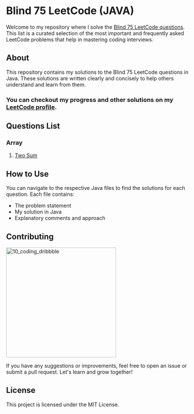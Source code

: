 # Blind 75 LeetCode (JAVA)
Welcome to my repository where I solve the [Blind 75 LeetCode questions](https://leetcode.com/discuss/general-discussion/460599/blind-75-leetcode-questions). This list is a curated selection of the most important and frequently asked LeetCode problems that help in mastering coding interviews.

## About

This repository contains my solutions to the Blind 75 LeetCode questions in Java. These solutions are written clearly and concisely to help others understand and learn from them.

### You can checkout my progress and other solutions on my [LeetCode profile](https://leetcode.com/harshgitdeep).

## Questions List
### Array

1. [Two Sum](./1.%20Two%20Sum.md)

<!--### Array

- [Two Sum](./Two%20Sum.java)
- [Best Time to Buy and Sell Stock](./Best%20Time%20to%20Buy%20and%20Sell%20Stock.java)
- [Contains Duplicate](./Contains%20Duplicate.java)
- [Product of Array Except Self](./Product%20of%20Array%20Except%20Self.java)
- [Maximum Subarray](./Maximum%20Subarray.java)
- [Maximum Product Subarray](./Maximum%20Product%20Subarray.java)
- [Find Minimum in Rotated Sorted Array](./Find%20Minimum%20in%20Rotated%20Sorted%20Array.java)
- [Search in Rotated Sorted Array](./Search%20in%20Rotated%20Sorted%20Array.java)
- [3 Sum](./3%20Sum.java)
- [Container With Most Water](./Container%20With%20Most%20Water.java)

 ### Binary

- [Sum of Two Integers](./Sum%20of%20Two%20Integers.java)
- [Number of 1 Bits](./Number%20of%201%20Bits.java)
- [Counting Bits](./Counting%20Bits.java)
- [Missing Number](./Missing%20Number.java)
- [Reverse Bits](./Reverse%20Bits.java)

### Dynamic Programming

- [Climbing Stairs](./Climbing%20Stairs.java)
- [Coin Change](./Coin%20Change.java)
- [Longest Increasing Subsequence](./Longest%20Increasing%20Subsequence.java)
- [Longest Common Subsequence](./Longest%20Common%20Subsequence.java)
- [Word Break Problem](./Word%20Break%20Problem.java)
- [Combination Sum](./Combination%20Sum.java)
- [House Robber](./House%20Robber.java)
- [House Robber II](./House%20Robber%20II.java)
- [Decode Ways](./Decode%20Ways.java)
- [Unique Paths](./Unique%20Paths.java)
- [Jump Game](./Jump%20Game.java)

### Graph

- [Clone Graph](./Clone%20Graph.java)
- [Course Schedule](./Course%20Schedule.java)
- [Pacific Atlantic Water Flow](./Pacific%20Atlantic%20Water%20Flow.java)
- [Number of Islands](./Number%20of%20Islands.java)
- [Longest Consecutive Sequence](./Longest%20Consecutive%20Sequence.java)
- [Alien Dictionary](./Alien%20Dictionary.java)
- [Graph Valid Tree](./Graph%20Valid%20Tree.java)
- [Number of Connected Components in an Undirected Graph](./Number%20of%20Connected%20Components%20in%20an%20Undirected%20Graph.java)

### Interval

- [Insert Interval](./Insert%20Interval.java)
- [Merge Intervals](./Merge%20Intervals.java)
- [Non-overlapping Intervals](./Non-overlapping%20Intervals.java)
- [Meeting Rooms](./Meeting%20Rooms.java)
- [Meeting Rooms II](./Meeting%20Rooms%20II.java)

### Linked List

- [Reverse a Linked List](./Reverse%20a%20Linked%20List.java)
- [Detect Cycle in a Linked List](./Detect%20Cycle%20in%20a%20Linked%20List.java)
- [Merge Two Sorted Lists](./Merge%20Two%20Sorted%20Lists.java)
- [Merge K Sorted Lists](./Merge%20K%20Sorted%20Lists.java)
- [Remove Nth Node From End Of List](./Remove%20Nth%20Node%20From%20End%20Of%20List.java)
- [Reorder List](./Reorder%20List.java)

### Matrix

- [Set Matrix Zeroes](./Set%20Matrix%20Zeroes.java)
- [Spiral Matrix](./Spiral%20Matrix.java)
- [Rotate Image](./Rotate%20Image.java)
- [Word Search](./Word%20Search.java)

### String

- [Longest Substring Without Repeating Characters](./Longest%20Substring%20Without%20Repeating%20Characters.java)
- [Longest Repeating Character Replacement](./Longest%20Repeating%20Character%20Replacement.java)
- [Minimum Window Substring](./Minimum%20Window%20Substring.java)
- [Valid Anagram](./Valid%20Anagram.java)
- [Group Anagrams](./Group%20Anagrams.java)
- [Valid Parentheses](./Valid%20Parentheses.java)
- [Valid Palindrome](./Valid%20Palindrome.java)
- [Longest Palindromic Substring](./Longest%20Palindromic%20Substring.java)
- [Palindromic Substrings](./Palindromic%20Substrings.java)
- [Encode and Decode Strings](./Encode%20and%20Decode%20Strings.java)

### Tree

- [Maximum Depth of Binary Tree](./Maximum%20Depth%20of%20Binary%20Tree.java)
- [Same Tree](./Same%20Tree.java)
- [Invert/Flip Binary Tree](./Invert-Flip%20Binary%20Tree.java)
- [Binary Tree Maximum Path Sum](./Binary%20Tree%20Maximum%20Path%20Sum.java)
- [Binary Tree Level Order Traversal](./Binary%20Tree%20Level%20Order%20Traversal.java)
- [Serialize and Deserialize Binary Tree](./Serialize%20and%20Deserialize%20Binary%20Tree.java)
- [Subtree of Another Tree](./Subtree%20of%20Another%20Tree.java)
- [Construct Binary Tree from Preorder and Inorder Traversal](./Construct%20Binary%20Tree%20from%20Preorder%20and%20Inorder%20Traversal.java)
- [Validate Binary Search Tree](./Validate%20Binary%20Search%20Tree.java)
- [Kth Smallest Element in a BST](./Kth%20Smallest%20Element%20in%20a%20BST.java)
- [Lowest Common Ancestor of BST](./Lowest%20Common%20Ancestor%20of%20BST.java)
- [Implement Trie (Prefix Tree)](./Implement%20Trie%20(Prefix%20Tree).java)
- [Add and Search Word](./Add%20and%20Search%20Word.java)
- [Word Search II](./Word%20Search%20II.java)

### Heap

- [Merge K Sorted Lists](./Merge%20K%20Sorted%20Lists.java)
- [Top K Frequent Elements](./Top%20K%20Frequent%20Elements.java)
- [Find Median from Data Stream](./Find%20Median%20from%20Data%20Stream.java) 

-->

## How to Use

You can navigate to the respective Java files to find the solutions for each question. Each file contains:

- The problem statement
- My solution in Java
- Explanatory comments and approach

## Contributing

<img src="https://i.redd.it/socobepi0iy71.jpg" alt="10_coding_dribbble" height="300">

If you have any suggestions or improvements, feel free to open an issue or submit a pull request. Let's learn and grow together!

## License

This project is licensed under the MIT License.
